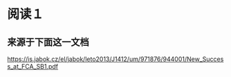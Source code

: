 # 阅读１
## 来源于下面这一文档

https://is.jabok.cz/el/jabok/leto2013/J1412/um/971876/944001/New_Success_at_FCA_SB1.pdf
